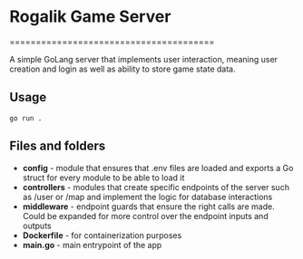 # Rogalik Game Server
=======================================

A simple GoLang server that implements user interaction, meaning user creation and login as well as ability to store game state data.

## Usage 

```
go run .
```

## Files and folders

* **config** - module that ensures that .env files are loaded and exports a Go struct for every module to be able to load it
* **controllers** - modules that create specific endpoints of the server such as /user or /map and implement the logic for database interactions
* **middleware** - endpoint guards that ensure the right calls are made. Could be expanded for more control over the endpoint inputs and outputs
* **Dockerfile** - for containerization purposes
* **main.go** - main entrypoint of the app